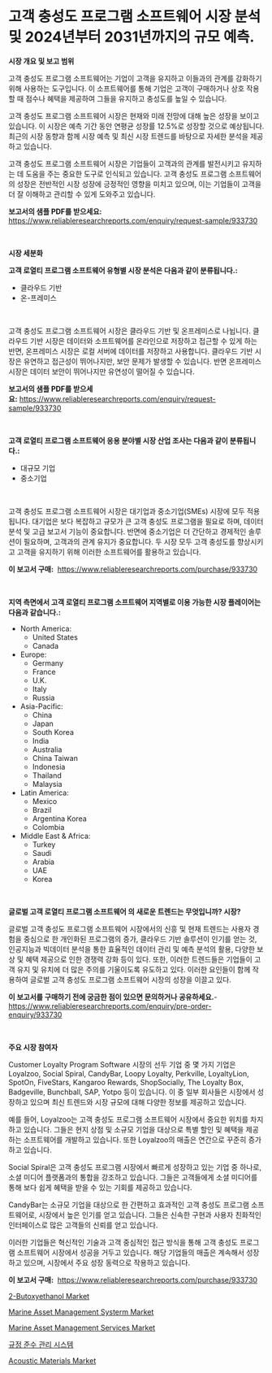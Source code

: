 <p><h1>고객 충성도 프로그램 소프트웨어 시장 분석 및 2024년부터 2031년까지의 규모 예측.</h1></p><p><strong>시장 개요 및 보고 범위</strong></p>
<p><p>고객 충성도 프로그램 소프트웨어는 기업이 고객을 유지하고 이들과의 관계를 강화하기 위해 사용하는 도구입니다. 이 소프트웨어를 통해 기업은 고객이 구매하거나 상호 작용할 때 점수나 혜택을 제공하여 그들을 유지하고 충성도를 높일 수 있습니다.</p><p>고객 충성도 프로그램 소프트웨어 시장은 현재와 미래 전망에 대해 높은 성장을 보이고 있습니다. 이 시장은 예측 기간 동안 연평균 성장률 12.5%로 성장할 것으로 예상됩니다. 최근의 시장 동향과 함께 시장 예측 및 최신 시장 트렌드를 바탕으로 자세한 분석을 제공하고 있습니다.</p><p>고객 충성도 프로그램 소프트웨어 시장은 기업들이 고객과의 관계를 발전시키고 유지하는 데 도움을 주는 중요한 도구로 인식되고 있습니다. 고객 충성도 프로그램 소프트웨어의 성장은 전반적인 시장 성장에 긍정적인 영향을 미치고 있으며, 이는 기업들이 고객을 더 잘 이해하고 관리할 수 있게 도와주고 있습니다.</p></p>
<p><strong>보고서의 샘플 PDF를 받으세요:</strong> <a href="https://www.reliableresearchreports.com/enquiry/request-sample/933730">https://www.reliableresearchreports.com/enquiry/request-sample/933730</a></p>
<p>&nbsp;</p>
<p><strong>시장 세분화</strong></p>
<p><strong>고객 로열티 프로그램 소프트웨어 유형별 시장 분석은 다음과 같이 분류됩니다.:</strong></p>
<p><ul><li>클라우드 기반</li><li>온-프레미스</li></ul></p>
<p>&nbsp;</p>
<p><p>고객 충성도 프로그램 소프트웨어 시장은 클라우드 기반 및 온프레미스로 나뉩니다. 클라우드 기반 시장은 데이터와 소프트웨어를 온라인으로 저장하고 접근할 수 있게 하는 반면, 온프레미스 시장은 로컬 서버에 데이터를 저장하고 사용합니다. 클라우드 기반 시장은 유연하고 접근성이 뛰어나지만, 보안 문제가 발생할 수 있습니다. 반면 온프레미스 시장은 데이터 보안이 뛰어나지만 유연성이 떨어질 수 있습니다.</p></p>
<p><strong>보고서의 샘플 PDF를 받으세요:</strong>&nbsp;<a href="https://www.reliableresearchreports.com/enquiry/request-sample/933730">https://www.reliableresearchreports.com/enquiry/request-sample/933730</a></p>
<p>&nbsp;</p>
<p><strong> 고객 로열티 프로그램 소프트웨어 응용 분야별 시장 산업 조사는 다음과 같이 분류됩니다.:</strong></p>
<p><ul><li>대규모 기업</li><li>중소기업</li></ul></p>
<p>&nbsp;</p>
<p><p>고객 충성도 프로그램 소프트웨어 시장은 대기업과 중소기업(SMEs) 시장에 모두 적용됩니다. 대기업은 보다 복잡하고 규모가 큰 고객 충성도 프로그램을 필요로 하며, 데이터 분석 및 고급 보고서 기능이 중요합니다. 반면에 중소기업은 더 간단하고 경제적인 솔루션이 필요하며, 고객과의 관계 유지가 중요합니다. 두 시장 모두 고객 충성도를 향상시키고 고객을 유지하기 위해 이러한 소프트웨어를 활용하고 있습니다.</p></p>
<p><strong>이 보고서 구매:</strong>&nbsp; <a href="https://www.reliableresearchreports.com/purchase/933730">https://www.reliableresearchreports.com/purchase/933730</a></p>
<p>&nbsp;</p>
<p><strong>지역 측면에서 고객 로열티 프로그램 소프트웨어 지역별로 이용 가능한 시장 플레이어는 다음과 같습니다.:</strong></p>
<p><ul>
    <li>
        North America:
        <ul>
            <li>United States</li>
            <li>Canada</li>
        </ul>
    </li>
    <li>
        Europe:
        <ul>
            <li>Germany</li>
            <li>France</li>
            <li>U.K.</li>
            <li>Italy</li>
            <li>Russia</li>
        </ul>
    </li>
    <li>
        Asia-Pacific:
        <ul>
            <li>China</li>
            <li>Japan</li>
            <li>South Korea</li>
            <li>India</li>
            <li>Australia</li>
            <li>China Taiwan</li>
            <li>Indonesia</li>
            <li>Thailand</li>
            <li>Malaysia</li>
        </ul>
    </li>
    <li>
        Latin America:
        <ul>
            <li>Mexico</li>
            <li>Brazil</li>
            <li>Argentina Korea</li>
            <li>Colombia</li>
        </ul>
    </li>
    <li>
        Middle East & Africa:
        <ul>
            <li>Turkey</li>
            <li>Saudi</li>
            <li>Arabia</li>
            <li>UAE</li>
            <li>Korea</li>
        </ul>
    </li>
    </ul></p>
<p>&nbsp;</p>
<p><strong>글로벌 고객 로열티 프로그램 소프트웨어 의 새로운 트렌드는 무엇입니까? 시장?</strong></p>
<p><p>글로벌 고객 충성도 프로그램 소프트웨어 시장에서의 신흥 및 현재 트렌드는 사용자 경험을 중심으로 한 개인화된 프로그램의 증가, 클라우드 기반 솔루션이 인기를 얻는 것, 인공지능과 빅데이터 분석을 통한 효율적인 데이터 관리 및 예측 분석의 활용, 다양한 보상 및 혜택 제공으로 인한 경쟁력 강화 등이 있다. 또한, 이러한 트렌드들은 기업들이 고객 유지 및 유치에 더 많은 주의를 기울이도록 유도하고 있다. 이러한 요인들이 함께 작용하여 글로벌 고객 충성도 프로그램 소프트웨어 시장의 성장을 이끌고 있다.</p></p>
<p><strong>이 보고서를 구매하기 전에 궁금한 점이 있으면 문의하거나 공유하세요.</strong>- <a href="https://www.reliableresearchreports.com/enquiry/pre-order-enquiry/933730">https://www.reliableresearchreports.com/enquiry/pre-order-enquiry/933730</a></p>
<p>&nbsp;</p>
<p><strong>주요 시장 참여자</strong></p>
<p><p>Customer Loyalty Program Software 시장의 선두 기업 중 몇 가지 기업은 Loyalzoo, Social Spiral, CandyBar, Loopy Loyalty, Perkville, LoyaltyLion, SpotOn, FiveStars, Kangaroo Rewards, ShopSocially, The Loyalty Box, Badgeville, Bunchball, SAP, Yotpo 등이 있습니다. 이 중 일부 회사들은 시장에서 성장하고 있으며 최신 트렌드와 시장 규모에 대해 다양한 정보를 제공하고 있습니다. </p><p>예를 들어, Loyalzoo는 고객 충성도 프로그램 소프트웨어 시장에서 중요한 위치를 차지하고 있습니다. 그들은 현지 상점 및 소규모 기업을 대상으로 특별 할인 및 혜택을 제공하는 소프트웨어를 개발하고 있습니다. 또한 Loyalzoo의 매출은 연간으로 꾸준히 증가하고 있습니다.</p><p>Social Spiral은 고객 충성도 프로그램 시장에서 빠르게 성장하고 있는 기업 중 하나로, 소셜 미디어 플랫폼과의 통합을 강조하고 있습니다. 그들은 고객들에게 소셜 미디어를 통해 보다 쉽게 혜택을 받을 수 있는 기회를 제공하고 있습니다.</p><p>CandyBar는 소규모 기업을 대상으로 한 간편하고 효과적인 고객 충성도 프로그램 소프트웨어로, 시장에서 높은 인기를 얻고 있습니다. 그들은 신속한 구현과 사용자 친화적인 인터페이스로 많은 고객들의 신뢰를 얻고 있습니다.</p><p>이러한 기업들은 혁신적인 기술과 고객 중심적인 접근 방식을 통해 고객 충성도 프로그램 소프트웨어 시장에서 성공을 거두고 있습니다. 해당 기업들의 매출은 계속해서 성장하고 있으며, 시장에서 주요 성장 동력으로 작용하고 있습니다.</p></p>
<p><strong>이 보고서 구매:</strong>&nbsp;&nbsp;<a href="https://www.reliableresearchreports.com/purchase/933730">https://www.reliableresearchreports.com/purchase/933730</a></p>
<p><p><a href="https://issuu.com/reportprime-2/docs/2-butoxyethanol-market-size-2030.pptx">2-Butoxyethanol Market</a></p><p><a href="https://github.com/wwwkeltoum/Market-Research-Report-List-2/blob/main/marine-asset-management-systerm-market.md">Marine Asset Management Systerm Market</a></p><p><a href="https://github.com/gamblestampleyjenny50m5sl6/Market-Research-Report-List-1/blob/main/marine-asset-management-services-market.md">Marine Asset Management Services Market</a></p><p><a href="https://github.com/vss5505pa7z1p/Market-Research-Report-List-1/blob/main/3486573184060.md">규정 준수 관리 시스템</a></p><p><a href="https://view.publitas.com/reportprime-1/acoustic-materials-market-challenges-opportunities-and-growth-drivers-and-major-market-players-forecasted-for-period-from-2024-2031/">Acoustic Materials Market</a></p></p>
